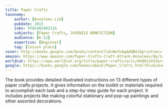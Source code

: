 ```yaml
---
title: Paper Crafts
taxonomy:
	author: [Annalees Lim]
	pubdate: 2013
	isbn: 9781482402124
	subjects: [Paper Crafts, JUVENILE NONFICTION]
	audience: [K-12]
	expertise: [Beginner]
	tag: [lesson plans]
cover: http://books.google.com/books/content?id=Wa7nAgAAQBAJ&printsec=frontcover&img=1&zoom=1&edge=curl&source=gbs_api
amazon: https://www.amazon.com/Paper-Crafts-Craft-Attack-Annalees/dp/1482402130/ref=sr_1_2?keywords=Paper+crafts+by+annalees+lim&qid=1570113460&s=gateway&sr=8-2
worldcat: https://www.worldcat.org/title/paper-crafts/oclc/849822431&referer=brief_results
google: https://books.google.com/books/about/Paper_Crafts.html?hl=&id=Wa7nAgAAQBAJ
---
```

The book provides detailed illustrated instructions on 13 different types of paper crafts projects. It gives information on the toolkit or materials required to accomplish each task and a step-by-step guide for each project. It includes projects like making colorful stationary and pop-up paintings and other assorted decorations.